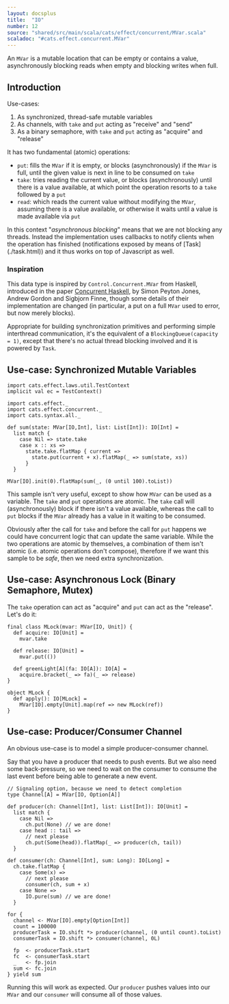 ```yaml
---
layout: docsplus
title:  "IO"
number: 12
source: "shared/src/main/scala/cats/effect/concurrent/MVar.scala"
scaladoc: "#cats.effect.concurrent.MVar"
---
```


An `MVar` is a mutable location that can be empty or contains a value,
asynchronously blocking reads when empty and blocking writes when full.

## Introduction

Use-cases:

1. As synchronized, thread-safe mutable variables
2. As channels, with `take` and `put` acting as "receive" and "send"
3. As a binary semaphore, with `take` and `put` acting as "acquire" and "release"

It has two fundamental (atomic) operations:

- `put`: fills the `MVar` if it is empty, or blocks (asynchronously)
  if the `MVar` is full, until the given value is next in line to be
  consumed on `take`
- `take`: tries reading the current value, or blocks (asynchronously)
  until there is a value available, at which point the operation resorts
  to a `take` followed by a `put`
- `read`: which reads the current value without modifying the `MVar`,
  assuming there is a value available, or otherwise it waits until a value
  is made available via `put` 

<p class="extra" markdown='1'>
In this context "<i>asynchronous blocking</i>" means that we are not blocking
any threads. Instead the implementation uses callbacks to notify clients
when the operation has finished (notifications exposed by means of [Task](./task.html))
and it thus works on top of Javascript as well.
</p>

### Inspiration

This data type is inspired by `Control.Concurrent.MVar` from Haskell, introduced in the paper
[Concurrent Haskell](http://research.microsoft.com/~simonpj/papers/concurrent-haskell.ps.gz),
by Simon Peyton Jones, Andrew Gordon and Sigbjorn Finne, though some details of
their implementation are changed (in particular, a put on a full `MVar` used
to error, but now merely blocks).

Appropriate for building synchronization primitives and  performing simple
interthread communication, it's the equivalent of a `BlockingQueue(capacity = 1)`,
except that there's no actual thread blocking involved and it is powered by `Task`.

## Use-case: Synchronized Mutable Variables

```tut:invisible
import cats.effect.laws.util.TestContext
implicit val ec = TestContext()
```

```tut:silent
import cats.effect._
import cats.effect.concurrent._
import cats.syntax.all._

def sum(state: MVar[IO,Int], list: List[Int]): IO[Int] =
  list match {
    case Nil => state.take
    case x :: xs =>
      state.take.flatMap { current =>
        state.put(current + x).flatMap(_ => sum(state, xs))
      }
  }

MVar[IO].init(0).flatMap(sum(_, (0 until 100).toList))
```

This sample isn't very useful, except to show how `MVar` can be used
as a variable. The `take` and `put` operations are atomic.
The `take` call will (asynchronously) block if there isn't a value
available, whereas the call to `put` blocks if the `MVar` already
has a value in it waiting to be consumed.

Obviously after the call for `take` and before the call for `put` happens
we could have concurrent logic that can update the same variable.
While the two operations are atomic by themselves, a combination of them
isn't atomic (i.e. atomic operations don't compose), therefore if we want
this sample to be *safe*, then we need extra synchronization.

## Use-case: Asynchronous Lock (Binary Semaphore, Mutex)

The `take` operation can act as "acquire" and `put` can act as the "release".
Let's do it:

```tut:silent
final class MLock(mvar: MVar[IO, Unit]) {
  def acquire: IO[Unit] =
    mvar.take

  def release: IO[Unit] =
    mvar.put(())

  def greenLight[A](fa: IO[A]): IO[A] =
    acquire.bracket(_ => fa)(_ => release)
}

object MLock {
  def apply(): IO[MLock] =
    MVar[IO].empty[Unit].map(ref => new MLock(ref))
}
```

## Use-case: Producer/Consumer Channel

An obvious use-case is to model a simple producer-consumer channel.

Say that you have a producer that needs to push events.
But we also need some back-pressure, so we need to wait on the
consumer to consume the last event before being able to generate
a new event.

```tut:silent
// Signaling option, because we need to detect completion
type Channel[A] = MVar[IO, Option[A]]

def producer(ch: Channel[Int], list: List[Int]): IO[Unit] =
  list match {
    case Nil =>
      ch.put(None) // we are done!
    case head :: tail =>
      // next please
      ch.put(Some(head)).flatMap(_ => producer(ch, tail))
  }

def consumer(ch: Channel[Int], sum: Long): IO[Long] =
  ch.take.flatMap {
    case Some(x) =>
      // next please
      consumer(ch, sum + x)
    case None =>
      IO.pure(sum) // we are done!
  }

for {
  channel <- MVar[IO].empty[Option[Int]]
  count = 100000
  producerTask = IO.shift *> producer(channel, (0 until count).toList)
  consumerTask = IO.shift *> consumer(channel, 0L)

  fp  <- producerTask.start
  fc  <- consumerTask.start
  _   <- fp.join
  sum <- fc.join
} yield sum
```

Running this will work as expected. Our `producer` pushes values
into our `MVar` and our `consumer` will consume all of those values.
